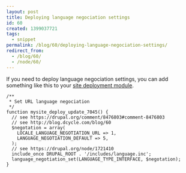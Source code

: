 ```yaml
---
layout: post
title: Deploying language negociation settings
id: 60
created: 1399037721
tags:
  - snippet
permalink: /blog/60/deploying-language-negociation-settings/
redirect_from:
  - /blog/60/
  - /node/60/
---
```

If you need to deploy language negociation settings, you can add something like this to your [site deployment module](http://blog.dcycle.com/blog/44).

    /**
     * Set URL language negociation
     */
    function mysite_deploy_update_7045() {
      // see https://drupal.org/comment/8476803#comment-8476803
      // see http://blog.dcycle.com/blog/60
      $negotation = array(
        LOCALE_LANGUAGE_NEGOTIATION_URL => 1,
        LANGUAGE_NEGOTIATION_DEFAULT => 5,
      );
      // see https://drupal.org/node/1721410
      include_once DRUPAL_ROOT . '/includes/language.inc';
      language_negotiation_set(LANGUAGE_TYPE_INTERFACE, $negotation);
    }

